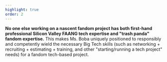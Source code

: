```yaml
---
highlight: true
order: 2
---
```


**No one else working on a nascent fandom project has both
first-hand professional Silicon Valley FAANG tech expertise and
"trash panda" fandom expertise.** This makes Ms. Boba uniquely positioned
to responsibly and competently wield the necessary Big Tech skills (such as
networking + recruiting + estimating + training, and other "starting/running a
tech project" needs) for a fandom tech-based project.
